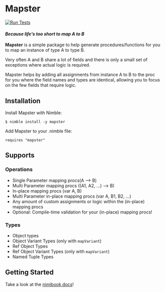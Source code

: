 # Mapster
[![Run Tests](https://github.com/PhilippMDoerner/mapster/actions/workflows/tests.yml/badge.svg)](https://github.com/PhilippMDoerner/mapster/actions/workflows/tests.yml)
#### _Because life's too short to map A to B_
**Mapster** is a simple package to help generate procedures/functions for you to map an instance of type A to type B.

Very often A and B share a lot of fields and there is only a small set of exceptions where actual logic is required.

Mapster helps by adding all assignments from instance A to B to the proc for you where the field names and types are identical, allowing you to focus on the few fields that require logic.

## Installation

Install Mapster with Nimble:

    $ nimble install -y mapster

Add Mapster to your .nimble file:

    requires "mapster"


## Supports
### Operations
- Single Parameter mapping procs(A --> B)
- Multi Parameter mapping procs ((A1, A2, ...) --> B)
- In-place mapping procs (var A, B)
- Multi Parameter in-place mapping procs (var A, B1, B2, ...)
- Any amount of custom assignments or logic within the (in-place) mapping procs
- Optional: Compile-time validation for your (in-place) mapping procs!

### Types
- Object types
- Object Variant Types (only with `mapVariant`)
- Ref Object Types
- Ref Object Variant Types (only with `mapVariant`)
- Named Tuple Types

## Getting Started
Take a look at the [nimibook docs](https://philippmdoerner.github.io/mapster/basicUseage.html)!